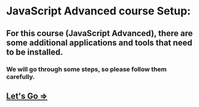 # JavaScript Advanced course Setup:

## For this course (JavaScript Advanced), there are some additional applications and tools that need to be installed.
### We will go through some steps, so please follow them carefully.

##  [Let's Go =>](mongodb.md)
